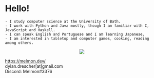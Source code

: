# Hello!

```
- I study computer science at the University of Bath.
- I work with Python and Java mostly, though I am familiar with C, JavaScript and Haskell.
- I can speak English and Portuguese and I am learning Japanese.
- I am interested in tabletop and computer games, cooking, reading among others.
```

<p align="center">
<img src="https://github-readme-stats.vercel.app/api?username=mel-mon&count_private=true&show_icons=true&title_color=FF00B4&text_color=FFF&icon_color=FF00B4&bg_color=000" />
</p>

https://melmon.dev/<br>
dylan.drescher[at]gmail.com<br>
Discord: Melmon#3376
